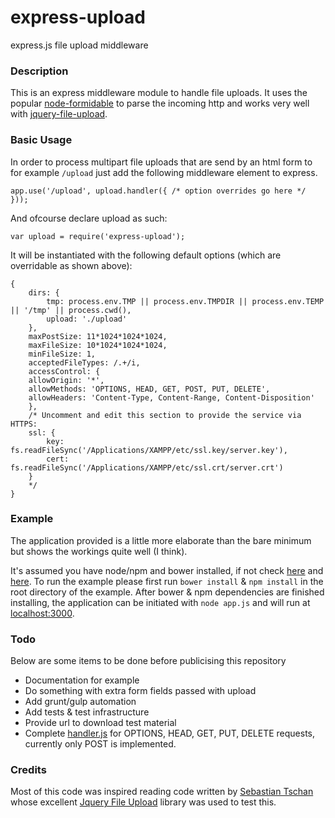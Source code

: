 express-upload
==============

express.js file upload middleware

### Description
This is an express middleware module to handle file uploads. It uses the popular [node-formidable](https://github.com/felixge/node-formidable) to parse the incoming http and works very well with [jquery-file-upload](https://github.com/blueimp/jQuery-File-Upload).

### Basic Usage
In order to process multipart file uploads that are send by an html form to for example `/upload` just add the following middleware element to express.

	app.use('/upload', upload.handler({ /* option overrides go here */ }));

And ofcourse declare upload as such:

	var upload = require('express-upload');

It will be instantiated with the following default options (which are overridable as shown above):

	{
		dirs: {
			tmp: process.env.TMP || process.env.TMPDIR || process.env.TEMP || '/tmp' || process.cwd(),
			upload: './upload'
		},
		maxPostSize: 11*1024*1024*1024,
		maxFileSize: 10*1024*1024*1024,
		minFileSize: 1,
		acceptedFileTypes: /.+/i,
		accessControl: {
		allowOrigin: '*',
		allowMethods: 'OPTIONS, HEAD, GET, POST, PUT, DELETE',
		allowHeaders: 'Content-Type, Content-Range, Content-Disposition'
		},
		/* Uncomment and edit this section to provide the service via HTTPS:
		ssl: {
			key: fs.readFileSync('/Applications/XAMPP/etc/ssl.key/server.key'),
			cert: fs.readFileSync('/Applications/XAMPP/etc/ssl.crt/server.crt')
		}
		*/
	}

### Example
The application provided is a little more elaborate than the bare minimum but shows the workings quite well (I think).

It's assumed you have node/npm and bower installed, if not check [here](http://nodejs.org/download/) and [here](http://bower.io/). To run the example please first run `bower install` & `npm install` in the root directory of the example. After bower & npm dependencies are finished installing, the application can be initiated with `node app.js` and will run at [localhost:3000](http://localhost:3000).

### Todo
Below are some items to be done before publicising this repository

- Documentation for example
- Do something with extra form fields passed with upload
- Add grunt/gulp automation
- Add tests & test infrastructure
- Provide url to download test material
- Complete [handler.js](https://github.com/devcollectief/express-upload/blob/master/lib/handler.js) for OPTIONS, HEAD, GET, PUT, DELETE requests, currently only POST is implemented.

### Credits
Most of this code was inspired reading code written by [Sebastian Tschan](https://github.com/blueimp/) whose excellent [Jquery File Upload](https://github.com/blueimp/jQuery-File-Upload) library was used to test this.
